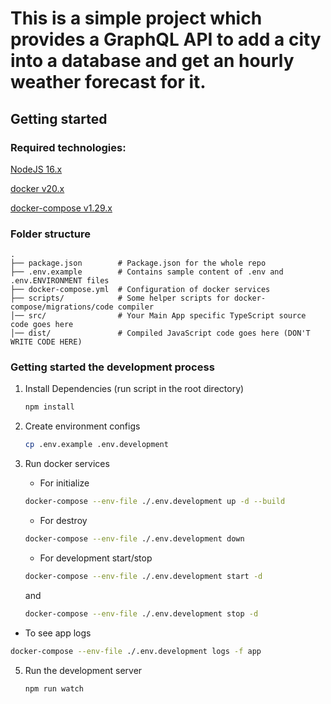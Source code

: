 # This is a simple project which provides a GraphQL API to add a city into a database and get an hourly weather forecast for it.


## Getting started

### Required technologies:

[NodeJS 16.x](https://nodejs.org/en/download/)

[docker v20.x](https://docs.docker.com/engine/install)

[docker-compose v1.29.x](https://docs.docker.com/compose/install)

### Folder structure

```
.
├── package.json        # Package.json for the whole repo
├── .env.example        # Contains sample content of .env and .env.ENVIRONMENT files
├── docker-compose.yml  # Configuration of docker services
├── scripts/            # Some helper scripts for docker-compose/migrations/code compiler
│── src/                # Your Main App specific TypeScript source code goes here
│── dist/               # Compiled JavaScript code goes here (DON'T WRITE CODE HERE)
```

### Getting started the development process

1. Install Dependencies (run script in the root directory)

   ```bash
   npm install
   ```

2. Create environment configs

   ```bash
   cp .env.example .env.development
   ```


4. Run docker services

   - For initialize

   ```bash
   docker-compose --env-file ./.env.development up -d --build
   ```

   - For destroy

   ```bash
   docker-compose --env-file ./.env.development down
   ```

   - For development start/stop

   ```bash
   docker-compose --env-file ./.env.development start -d
   ```

   and

   ```bash
   docker-compose --env-file ./.env.development stop -d
   ```

  - To see app logs

   ```bash
   docker-compose --env-file ./.env.development logs -f app
   ```
5. Run the development server

   ```bash
   npm run watch
   ```
